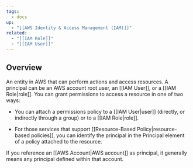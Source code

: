 ```yaml
---
tags:
  - docs
up:
  - "[[AWS Identity & Access Management (IAM)]]"
related:
  - "[[IAM Role]]"
  - "[[IAM User]]"
---
```

## Overview
An entity in AWS that can perform actions and access resources. A principal can be an AWS account root user, an [[IAM User]], or a [[IAM Role|role]]. You can grant permissions to access a resource in one of two ways:

- You can attach a permissions policy to a [[IAM User|user]] (directly, or indirectly through a group) or to a [[IAM Role|role]].

- For those services that support [[Resource-Based Policy|resource-based policies]], you can identify the principal in the Principal element of a policy attached to the resource.

If you reference an [[AWS Account|AWS account]] as principal, it generally means any principal defined within that account.